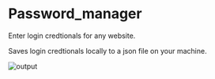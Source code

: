 # Password_manager
Enter login credtionals for any website.

Saves login credtionals locally to a json file on your machine.

![output](https://user-images.githubusercontent.com/114730258/198954875-5f4ed1b3-3421-4c01-9149-196d9bcda357.gif)

